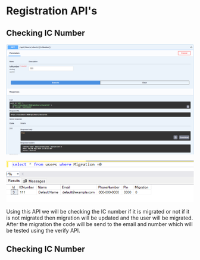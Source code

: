 # Registration API's

## Checking IC Number 

![IC Number](./Images/migration-api.png "Checking IC Number")

![IC Number](./Images/migration-sql.png "Checking migration in SQL")

Using this API we will be checking the IC number if it is migrated or not if it is not migrated then migration will be updated and the user will be migrated. After the migration the code will be send to the email and number which will be tested using the verify API.


## Checking IC Number 

